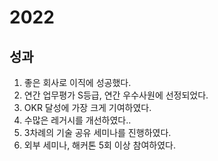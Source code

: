 # 2022

## 성과

1. 좋은 회사로 이직에 성공했다.
2. 연간 업무평가 S등급, 연간 우수사원에 선정되었다.
3. OKR 달성에 가장 크게 기여하였다.
4. 수많은 레거시를 개선하였다..
5. 3차례의 기술 공유 세미나를 진행하였다.
6. 외부 세미나, 해커톤 5회 이상 참여하였다.